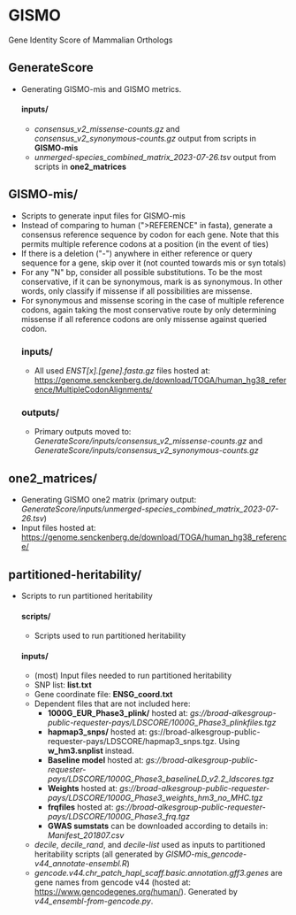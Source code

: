# GISMO

Gene Identity Score of Mammalian Orthologs

## GenerateScore
- Generating GISMO-mis and GISMO metrics. 
    #### inputs/
    - *consensus_v2_missense-counts.gz* and *consensus_v2_synonymous-counts.gz* output from scripts in **GISMO-mis**
    - *unmerged-species_combined_matrix_2023-07-26.tsv* output from scripts in **one2_matrices**


## GISMO-mis/
- Scripts to generate input files for GISMO-mis 
- Instead of comparing to human (">REFERENCE" in fasta), generate a consensus reference sequence by codon for each gene. Note that this permits multiple reference codons at a position (in the event of ties)
- If there is a deletion ("-") anywhere in either reference or query sequence for a gene, skip over it (not counted towards mis or syn totals)
- For any "N" bp, consider all possible substitutions. To be the most conservative, if it can be synonymous, mark is as synonymous. In other words, only classify if missense if all possibilities are missense.
- For synonymous and missense scoring in the case of multiple reference codons, again taking the most conservative route by only determining missense if all reference codons are only missense against queried codon.
    ### inputs/
    - All used *ENST[x].[gene].fasta.gz* files hosted at: https://genome.senckenberg.de/download/TOGA/human_hg38_reference/MultipleCodonAlignments/
    ### outputs/
    - Primary outputs moved to: *GenerateScore/inputs/consensus_v2_missense-counts.gz* and *GenerateScore/inputs/consensus_v2_synonymous-counts.gz*

   
## one2_matrices/
- Generating GISMO one2 matrix (primary output: *GenerateScore/inputs/unmerged-species_combined_matrix_2023-07-26.tsv*)
- Input files hosted at: https://genome.senckenberg.de/download/TOGA/human_hg38_reference/


## partitioned-heritability/
- Scripts to run partitioned heritability
    #### scripts/
    - Scripts used to run partitioned heritability 
    #### inputs/
    - (most) Input files needed to run partitioned heritability
    - SNP list: **list.txt**
    - Gene coordinate file: **ENSG_coord.txt**
    - Dependent files that are not included here:
        - **1000G_EUR_Phase3_plink/** hosted at: *gs://broad-alkesgroup-public-requester-pays/LDSCORE/1000G_Phase3_plinkfiles.tgz*
        - **hapmap3_snps/** hosted at: gs://broad-alkesgroup-public-requester-pays/LDSCORE/hapmap3_snps.tgz. Using **w_hm3.snplist** instead.
        - **Baseline model** hosted at: *gs://broad-alkesgroup-public-requester-pays/LDSCORE/1000G_Phase3_baselineLD_v2.2_ldscores.tgz*
        - **Weights** hosted at: *gs://broad-alkesgroup-public-requester-pays/LDSCORE/1000G_Phase3_weights_hm3_no_MHC.tgz*
        - **frqfiles** hosted at: *gs://broad-alkesgroup-public-requester-pays/LDSCORE/1000G_Phase3_frq.tgz* 
        - **GWAS sumstats** can be downloaded according to details in: *Manifest_201807.csv* 
    - *decile*, *decile_rand*, and *decile-list* used as inputs to partitioned heritability scripts (all generated by *GISMO-mis_gencode-v44_annotate-ensembl.R*)
    - *gencode.v44.chr_patch_hapl_scaff.basic.annotation.gff3.genes* are gene names from gencode v44 (hosted at: https://www.gencodegenes.org/human/). Generated by *v44_ensembl-from-gencode.py*.
